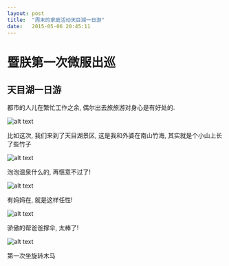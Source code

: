 ```yaml
---
layout: post
title:  "周末的家庭活动天目湖一日游"
date:   2015-05-06 20:45:11
---
```

暨朕第一次微服出巡
=======
天目湖一日游
------
都市的人儿在繁忙工作之余, 偶尔出去旅旅游对身心是有好处的.

![alt text][1]

比如这次, 我们来到了天目湖景区, 这是我和外婆在南山竹海, 其实就是个小山上长了些竹子

![alt text][2]

泡泡温泉什么的, 再惬意不过了!

![alt text][3]

有妈妈在, 就是这样任性!

![alt text][4]

骄傲的帮爸爸撑伞, 太棒了!

![alt text][5]

第一次坐旋转木马


  [1]: http://pic.yupoo.com/moxigan/EDcIZ8I3/medish.jpg
  [2]: http://pic.yupoo.com/moxigan/EDcJ3edN/medish.jpg
  [3]: http://pic.yupoo.com/moxigan/EDcK3pXu/medish.jpg
  [4]: http://pic.yupoo.com/moxigan/EDd0AEBn/medish.jpg
  [5]: http://pic.yupoo.com/moxigan/EDd0A410/medish.jpg